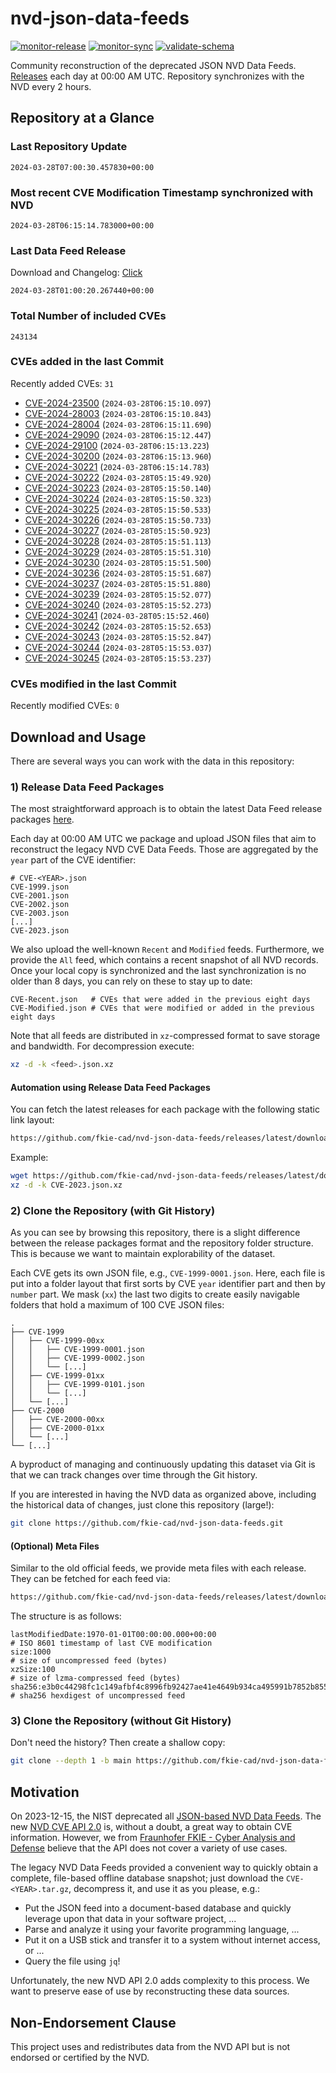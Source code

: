 # nvd-json-data-feeds

[![monitor-release](https://github.com/fkie-cad/nvd-json-data-feeds/actions/workflows/monitor_release.yml/badge.svg)](https://github.com/fkie-cad/nvd-json-data-feeds/actions/workflows/monitor_release.yml)
[![monitor-sync](https://github.com/fkie-cad/nvd-json-data-feeds/actions/workflows/monitor_sync.yml/badge.svg)](https://github.com/fkie-cad/nvd-json-data-feeds/actions/workflows/monitor_sync.yml)
[![validate-schema](https://github.com/fkie-cad/nvd-json-data-feeds/actions/workflows/validate_schema.yml/badge.svg)](https://github.com/fkie-cad/nvd-json-data-feeds/actions/workflows/validate_schema.yml)

Community reconstruction of the deprecated JSON NVD Data Feeds.
[Releases](https://github.com/fkie-cad/nvd-json-data-feeds/releases/latest) each day at 00:00 AM UTC.
Repository synchronizes with the NVD every 2 hours.

## Repository at a Glance

### Last Repository Update

```plain
2024-03-28T07:00:30.457830+00:00
```

### Most recent CVE Modification Timestamp synchronized with NVD

```plain
2024-03-28T06:15:14.783000+00:00
```

### Last Data Feed Release

Download and Changelog: [Click](https://github.com/fkie-cad/nvd-json-data-feeds/releases/latest)

```plain
2024-03-28T01:00:20.267440+00:00
```

### Total Number of included CVEs

```plain
243134
```

### CVEs added in the last Commit

Recently added CVEs: `31`

- [CVE-2024-23500](CVE-2024/CVE-2024-235xx/CVE-2024-23500.json) (`2024-03-28T06:15:10.097`)
- [CVE-2024-28003](CVE-2024/CVE-2024-280xx/CVE-2024-28003.json) (`2024-03-28T06:15:10.843`)
- [CVE-2024-28004](CVE-2024/CVE-2024-280xx/CVE-2024-28004.json) (`2024-03-28T06:15:11.690`)
- [CVE-2024-29090](CVE-2024/CVE-2024-290xx/CVE-2024-29090.json) (`2024-03-28T06:15:12.447`)
- [CVE-2024-29100](CVE-2024/CVE-2024-291xx/CVE-2024-29100.json) (`2024-03-28T06:15:13.223`)
- [CVE-2024-30200](CVE-2024/CVE-2024-302xx/CVE-2024-30200.json) (`2024-03-28T06:15:13.960`)
- [CVE-2024-30221](CVE-2024/CVE-2024-302xx/CVE-2024-30221.json) (`2024-03-28T06:15:14.783`)
- [CVE-2024-30222](CVE-2024/CVE-2024-302xx/CVE-2024-30222.json) (`2024-03-28T05:15:49.920`)
- [CVE-2024-30223](CVE-2024/CVE-2024-302xx/CVE-2024-30223.json) (`2024-03-28T05:15:50.140`)
- [CVE-2024-30224](CVE-2024/CVE-2024-302xx/CVE-2024-30224.json) (`2024-03-28T05:15:50.323`)
- [CVE-2024-30225](CVE-2024/CVE-2024-302xx/CVE-2024-30225.json) (`2024-03-28T05:15:50.533`)
- [CVE-2024-30226](CVE-2024/CVE-2024-302xx/CVE-2024-30226.json) (`2024-03-28T05:15:50.733`)
- [CVE-2024-30227](CVE-2024/CVE-2024-302xx/CVE-2024-30227.json) (`2024-03-28T05:15:50.923`)
- [CVE-2024-30228](CVE-2024/CVE-2024-302xx/CVE-2024-30228.json) (`2024-03-28T05:15:51.113`)
- [CVE-2024-30229](CVE-2024/CVE-2024-302xx/CVE-2024-30229.json) (`2024-03-28T05:15:51.310`)
- [CVE-2024-30230](CVE-2024/CVE-2024-302xx/CVE-2024-30230.json) (`2024-03-28T05:15:51.500`)
- [CVE-2024-30236](CVE-2024/CVE-2024-302xx/CVE-2024-30236.json) (`2024-03-28T05:15:51.687`)
- [CVE-2024-30237](CVE-2024/CVE-2024-302xx/CVE-2024-30237.json) (`2024-03-28T05:15:51.880`)
- [CVE-2024-30239](CVE-2024/CVE-2024-302xx/CVE-2024-30239.json) (`2024-03-28T05:15:52.077`)
- [CVE-2024-30240](CVE-2024/CVE-2024-302xx/CVE-2024-30240.json) (`2024-03-28T05:15:52.273`)
- [CVE-2024-30241](CVE-2024/CVE-2024-302xx/CVE-2024-30241.json) (`2024-03-28T05:15:52.460`)
- [CVE-2024-30242](CVE-2024/CVE-2024-302xx/CVE-2024-30242.json) (`2024-03-28T05:15:52.653`)
- [CVE-2024-30243](CVE-2024/CVE-2024-302xx/CVE-2024-30243.json) (`2024-03-28T05:15:52.847`)
- [CVE-2024-30244](CVE-2024/CVE-2024-302xx/CVE-2024-30244.json) (`2024-03-28T05:15:53.037`)
- [CVE-2024-30245](CVE-2024/CVE-2024-302xx/CVE-2024-30245.json) (`2024-03-28T05:15:53.237`)


### CVEs modified in the last Commit

Recently modified CVEs: `0`



## Download and Usage

There are several ways you can work with the data in this repository:

### 1) Release Data Feed Packages

The most straightforward approach is to obtain the latest Data Feed release packages [here](https://github.com/fkie-cad/nvd-json-data-feeds/releases/latest).

Each day at 00:00 AM UTC we package and upload JSON files that aim to reconstruct the legacy NVD CVE Data Feeds.
Those are aggregated by the `year` part of the CVE identifier:

```
# CVE-<YEAR>.json
CVE-1999.json
CVE-2001.json
CVE-2002.json
CVE-2003.json
[...]
CVE-2023.json
```

We also upload the well-known `Recent` and `Modified` feeds.
Furthermore, we provide the `All` feed, which contains a recent snapshot of all NVD records.
Once your local copy is synchronized and the last synchronization is no older than 8 days, you can rely on these to stay up to date:

```plain
CVE-Recent.json   # CVEs that were added in the previous eight days
CVE-Modified.json # CVEs that were modified or added in the previous eight days
```

Note that all feeds are distributed in `xz`-compressed format to save storage and bandwidth.
For decompression execute:

```sh
xz -d -k <feed>.json.xz
```

#### Automation using Release Data Feed Packages

You can fetch the latest releases for each package with the following static link layout:

```sh
https://github.com/fkie-cad/nvd-json-data-feeds/releases/latest/download/CVE-<YEAR>.json.xz
```

Example:

```sh
wget https://github.com/fkie-cad/nvd-json-data-feeds/releases/latest/download/CVE-2023.json.xz
xz -d -k CVE-2023.json.xz
```

### 2) Clone the Repository (with Git History)

As you can see by browsing this repository, there is a slight difference between the release packages format and the repository folder structure.
This is because we want to maintain explorability of the dataset.

Each CVE gets its own JSON file, e.g., `CVE-1999-0001.json`.
Here, each file is put into a folder layout that first sorts by CVE `year` identifier part and then by `number` part.
We mask (`xx`) the last two digits to create easily navigable folders that hold a maximum of 100 CVE JSON files:

```plain
.
├── CVE-1999
│   ├── CVE-1999-00xx
│   │   ├── CVE-1999-0001.json
│   │   ├── CVE-1999-0002.json
│   │   └── [...]
│   ├── CVE-1999-01xx
│   │   ├── CVE-1999-0101.json
│   │   └── [...]
│   └── [...]
├── CVE-2000
│   ├── CVE-2000-00xx
│   ├── CVE-2000-01xx
│   └── [...]
└── [...]
```

A byproduct of managing and continuously updating this dataset via Git is that we can track changes over time through the Git history.

If you are interested in having the NVD data as organized above, including the historical data of changes, just clone this repository (large!):

```sh
git clone https://github.com/fkie-cad/nvd-json-data-feeds.git
```

#### (Optional) Meta Files

Similar to the old official feeds, we provide meta files with each release. They can be fetched for each feed via:

```sh
https://github.com/fkie-cad/nvd-json-data-feeds/releases/latest/download/CVE-<YEAR>.meta
```

The structure is as follows:

```plain
lastModifiedDate:1970-01-01T00:00:00.000+00:00                          # ISO 8601 timestamp of last CVE modification
size:1000                                                               # size of uncompressed feed (bytes)
xzSize:100                                                              # size of lzma-compressed feed (bytes)
sha256:e3b0c44298fc1c149afbf4c8996fb92427ae41e4649b934ca495991b7852b855 # sha256 hexdigest of uncompressed feed
```

### 3) Clone the Repository (without Git History)

Don't need the history? Then create a shallow copy:

```sh
git clone --depth 1 -b main https://github.com/fkie-cad/nvd-json-data-feeds.git
```

## Motivation

On 2023-12-15, the NIST deprecated all [JSON-based NVD Data Feeds](https://nvd.nist.gov/vuln/data-feeds#divRetirementBanner-1).
The new [NVD CVE API 2.0](https://nvd.nist.gov/developers/vulnerabilities) is, without a doubt, a great way to obtain CVE information.
However, we from [Fraunhofer FKIE - Cyber Analysis and Defense](https://www.fkie.fraunhofer.de/en/departments/cad.html) believe that the API does not cover a variety of use cases.

The legacy NVD Data Feeds provided a convenient way to quickly obtain a complete, file-based offline database snapshot; just download the `CVE-<YEAR>.tar.gz`, decompress it, and use it as you please, e.g.:

- Put the JSON feed into a document-based database and quickly leverage upon that data in your software project, ...
- Parse and analyze it using your favorite programming language, ...
- Put it on a USB stick and transfer it to a system without internet access, or ...
- Query the file using `jq`!

Unfortunately, the new NVD API 2.0 adds complexity to this process.
We want to preserve ease of use by reconstructing these data sources.

## Non-Endorsement Clause

This project uses and redistributes data from the NVD API but is not endorsed or certified by the NVD.